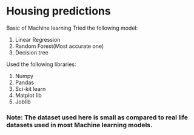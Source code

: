 # Housing predictions

Basic of Machine learning
Tried the following model:
1. Linear Regression
2. Random Forest(Most accurate one)
3. Decision tree

Used the following libraries:
1. Numpy
2. Pandas
3. Sci-kit learn
4. Matplot lib
5. Joblib

### Note: The dataset used here is small as compared to real life datasets used in most Machine learning models.
